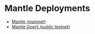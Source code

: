 # Mantle Deployments
- [Mantle (mainnet)](./mainnet#readme)
- [Mantle Goerli (public testnet)](./goerli#readme)
